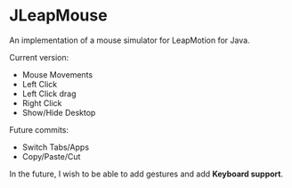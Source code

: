 JLeapMouse
=========

An implementation of a mouse simulator for LeapMotion for Java.

Current version:

 - Mouse Movements
 - Left Click
 - Left Click drag
 - Right Click
 - Show/Hide Desktop

Future commits:

 - Switch Tabs/Apps
 - Copy/Paste/Cut


In the future, I wish to be able to add gestures and add **Keyboard support**.

